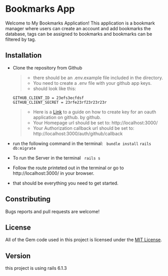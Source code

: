 # Bookmarks App

Welcome to My Bookmarks Application! This application is a bookmark manager where users can create an account and add bookmarks the database, tags can be assigned to bookmarks and bookmarks can be filtered by tag.



## Installation
  
  * Clone the repository from Github
    >* there should be an .env.example file included in the directory.
    >* You need to create a .env file with your github app keys.
    >* should look like this: 
    ```
    GITHUB_CLIENT_ID = 23efs3ecfdsf
    GITHUB_CLIENT_SECRET = 23rfe23rf23r23r23r
    ```
    
     >* Here is a [Link](https://docs.github.com/en/developers/apps/building-oauth-apps/creating-an-oauth-app) to a guide on how to create key for an oauth application on github. by github.
    >* Your Homepage url should be set to: http://localhost:3000/
    >* Your Authorization callback url should be set to: http://localhost:3000/auth/github/callback
  * run the following command in the terminal:
    ``` bundle install```
    ```rails db:migrate```
  * To run the Server in the terminal
  ``` rails s```
  * Follow the route printeted out in the terminal or go to http://localhost:3000/ in your browser.
  * that should be everything you need to get started.

## Constributing
  Bugs reports and pull requests are welcome!

## License
  All of the Gem code used in this project is licensed under the [MIT License](https://opensource.org/licenses/MIT).

## Version
  this project is using rails 6.1.3